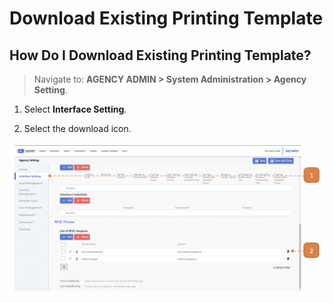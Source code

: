 # Download Existing Printing Template

## How Do I Download Existing Printing Template?

> Navigate to: **AGENCY ADMIN > System Administration > Agency Setting**.

1. Select **Interface Setting**.

2. Select the download icon.

![](images/PT.png "PT")